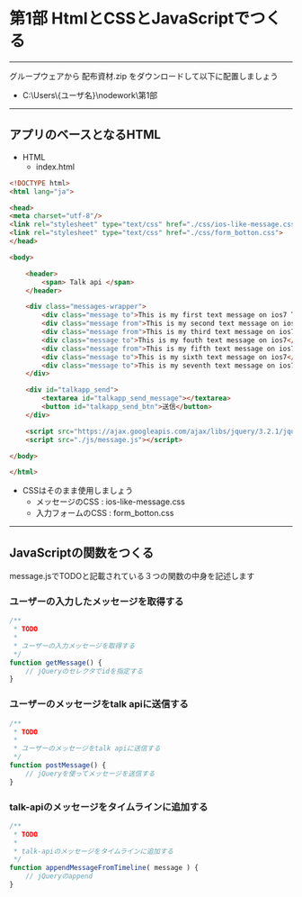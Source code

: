 # 第1部 HtmlとCSSとJavaScriptでつくる

---

グループウェアから  配布資材.zip をダウンロードして以下に配置しましょう

* C:\Users\\{ユーザ名}\nodework\第1部

---

## アプリのベースとなるHTML
* HTML
  * index.html

```HTML
<!DOCTYPE html>
<html lang="ja">

<head>
<meta charset="utf-8"/>
<link rel="stylesheet" type="text/css" href="./css/ios-like-message.css">
<link rel="stylesheet" type="text/css" href="./css/form_botton.css">
</head>

<body>

	<header>
		<span> Talk api </span>
	</header>

	<div class="messages-wrapper">
		<div class="message to">This is my first text message on ios7 This is my first text message on ios7</div>
		<div class="message from">This is my second text message on ios7</div>
		<div class="message from">This is my third text message on ios7</div>
		<div class="message to">This is my fouth text message on ios7</div>
		<div class="message from">This is my fifth text message on ios7</div>
		<div class="message to">This is my sixth text message on ios7</div>
		<div class="message to">This is my seventh text message on ios7</div>
	</div>

	<div id="talkapp_send">
		<textarea id="talkapp_send_message"></textarea>
		<button id="talkapp_send_btn">送信</button>
	</div>

	<script src="https://ajax.googleapis.com/ajax/libs/jquery/3.2.1/jquery.min.js"></script>
	<script src="./js/message.js"></script>

</body>

</html>

```

* CSSはそのまま使用しましょう
  * メッセージのCSS : ios-like-message.css
  * 入力フォームのCSS : form_botton.css

---

## JavaScriptの関数をつくる

message.jsでTODOと記載されている３つの関数の中身を記述します

### ユーザーの入力したメッセージを取得する

```JavaScript
/**
 * TODO
 *
 * ユーザーの入力メッセージを取得する
 */
function getMessage() {
    // jQueryのセレクタでidを指定する
}
```

### ユーザーのメッセージをtalk apiに送信する

```JavaScript
/**
 * TODO
 *
 * ユーザーのメッセージをtalk apiに送信する
 */
function postMessage() {
    // jQueryを使ってメッセージを送信する
}
```

### talk-apiのメッセージをタイムラインに追加する

```JavaScript
/**
 * TODO
 *
 * talk-apiのメッセージをタイムラインに追加する
 */
function appendMessageFromTimeline( message ) {
    // jQueryのappend
}
```
